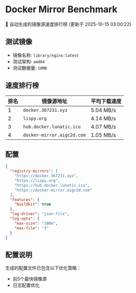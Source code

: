 # Docker Mirror Benchmark

🚀 自动生成的镜像源速度排行榜 (更新于 2025-10-15 03:00:22)

## 测试镜像
- 镜像名称: `library/nginx:latest`
- 测试架构: `amd64`
- 测试数据量: `10MB`

## 速度排行榜
| 排名 | 镜像源地址 | 平均下载速度 |
|------|------------|--------------|
| 1 | `docker.367231.xyz` | 5.04 MB/s |
| 2 | `lispy.org` | 4.14 MB/s |
| 3 | `hub.docker.lunatic.icu` | 4.07 MB/s |
| 4 | `docker-mirror.aigc2d.com` | 1.05 MB/s |

## 配置

```json
{
  "registry-mirrors": [
    "https://docker.367231.xyz",
    "https://lispy.org",
    "https://hub.docker.lunatic.icu",
    "https://docker-mirror.aigc2d.com"
  ],
  "features": {
    "buildkit": true
  },
  "log-driver": "json-file",
  "log-opts": {
    "max-size": "100m",
    "max-file": "3"
  }
}
```

## 配置说明
生成的配置文件已包含以下优化策略：
- 前5个最快镜像源
- 日志配置优化

